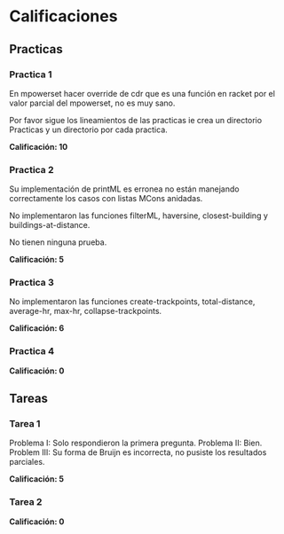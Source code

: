 # Calificaciones

## Practicas

### Practica 1

En mpowerset hacer override de cdr que es una función en racket por el valor parcial del mpowerset, no es muy sano.

Por favor sigue los lineamientos de las practicas ie crea un directorio
Practicas y un directorio por cada practica.

**Calificación: 10**

### Practica 2
Su implementación de printML es erronea no están manejando correctamente los casos con listas MCons anidadas.

No implementaron las funciones filterML, haversine, closest-building y  buildings-at-distance.

No tienen ninguna prueba.

**Calificación: 5**

### Practica 3
No implementaron las funciones create-trackpoints, total-distance, average-hr,
max-hr, collapse-trackpoints.

**Calificación: 6**

### Practica 4

**Calificación: 0**

## Tareas

### Tarea 1
Problema I: Solo respondieron la primera pregunta.
Problema II: Bien.
Problem III: Su forma de Bruijn es incorrecta, no pusiste los resultados parciales.

**Calificación: 5**

### Tarea 2

**Calificación: 0**